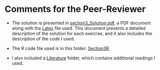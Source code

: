 
# Comments for the Peer-Reviewer

- The solution is presented in [section3_Solution.pdf](section3_Solution.pdf), a PDF document along with the [Latex](section3_Solution.pdf.tex) file used. This document presents a detailed description of the solution for each exercise, and it also includes the description of the code I used.

- The R code file used is in this folder: [Section3R](Section3R).

- I also included a [Literature](Literature) folder, which contains additional readings I used.

